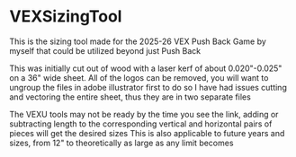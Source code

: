 # VEXSizingTool
This is the sizing tool made for the 2025-26 VEX Push Back Game by myself that could be utilized beyond just Push Back

This was initially cut out of wood with a laser kerf of about 0.020"-0.025" on a 36" wide sheet.
All of the logos can be removed, you will want to ungroup the files in adobe illustrator first to do so
I have had issues cutting and vectoring the entire sheet, thus they are in two separate files

The VEXU tools may not be ready by the time you see the link, adding or subtracting length to the corresponding vertical and horizontal pairs of pieces will get the desired sizes
This is also applicable to future years and sizes, from 12" to theoretically as large as any limit becomes
